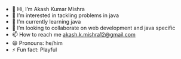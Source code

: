 - 👋 Hi, I’m Akash Kumar Mishra
- 👀 I’m interested in tackling problems in java
- 🌱 I’m currently learning java
- 💞️ I’m looking to collaborate on web development and java specific
- 📫 How to reach me akash.k.mishra12@gmail.com
- 😄 Pronouns: he/him
- ⚡ Fun fact: Playful
